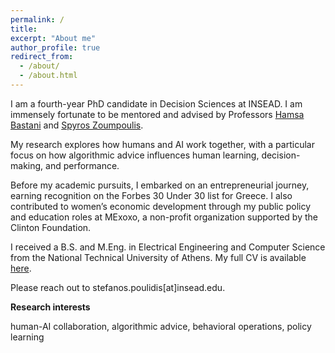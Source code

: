 ```yaml
---
permalink: /
title: 
excerpt: "About me"
author_profile: true
redirect_from: 
  - /about/
  - /about.html
---
```


I am a fourth-year PhD candidate in Decision Sciences at INSEAD. I am immensely fortunate to be mentored and advised by Professors [Hamsa Bastani](https://hamsabastani.github.io/index.html) and [Spyros Zoumpoulis](https://www.insead.edu/faculty-personal-site/spyros-zoumpoulis/research).

My research explores how humans and AI work together, with a particular focus on how algorithmic advice influences human learning, decision-making, and performance.

Before my academic pursuits, I embarked on an entrepreneurial journey, earning recognition on the Forbes 30 Under 30 list for Greece. I also contributed to women’s economic development through my public policy and education roles at MExoxo, a non-profit organization supported by the Clinton Foundation.

I received a B.S. and M.Eng. in Electrical Engineering and Computer Science from the National Technical University of Athens. My full CV is available [here](/files/Stefanos_Poulidis_CV.pdf).

Please reach out to stefanos.poulidis[at]insead.edu.


**Research interests**


human-AI collaboration, algorithmic advice, behavioral operations, policy learning
